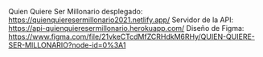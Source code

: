 Quien Quiere Ser Millonario desplegado: https://quienquieresermillonario2021.netlify.app/
Servidor de la API: https://api-quienquieresermillonario.herokuapp.com/
Diseño de Figma: https://www.figma.com/file/21vkeCTcdMfZCRHdkM6RHy/QUIEN-QUIERE-SER-MILLONARIO?node-id=0%3A1
